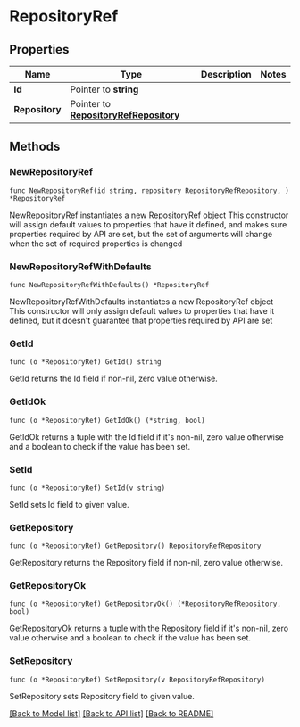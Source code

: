 # RepositoryRef

## Properties

Name | Type | Description | Notes
------------ | ------------- | ------------- | -------------
**Id** | Pointer to **string** |  | 
**Repository** | Pointer to [**RepositoryRefRepository**](repositoryRef_repository.md) |  | 

## Methods

### NewRepositoryRef

`func NewRepositoryRef(id string, repository RepositoryRefRepository, ) *RepositoryRef`

NewRepositoryRef instantiates a new RepositoryRef object
This constructor will assign default values to properties that have it defined,
and makes sure properties required by API are set, but the set of arguments
will change when the set of required properties is changed

### NewRepositoryRefWithDefaults

`func NewRepositoryRefWithDefaults() *RepositoryRef`

NewRepositoryRefWithDefaults instantiates a new RepositoryRef object
This constructor will only assign default values to properties that have it defined,
but it doesn't guarantee that properties required by API are set

### GetId

`func (o *RepositoryRef) GetId() string`

GetId returns the Id field if non-nil, zero value otherwise.

### GetIdOk

`func (o *RepositoryRef) GetIdOk() (*string, bool)`

GetIdOk returns a tuple with the Id field if it's non-nil, zero value otherwise
and a boolean to check if the value has been set.

### SetId

`func (o *RepositoryRef) SetId(v string)`

SetId sets Id field to given value.


### GetRepository

`func (o *RepositoryRef) GetRepository() RepositoryRefRepository`

GetRepository returns the Repository field if non-nil, zero value otherwise.

### GetRepositoryOk

`func (o *RepositoryRef) GetRepositoryOk() (*RepositoryRefRepository, bool)`

GetRepositoryOk returns a tuple with the Repository field if it's non-nil, zero value otherwise
and a boolean to check if the value has been set.

### SetRepository

`func (o *RepositoryRef) SetRepository(v RepositoryRefRepository)`

SetRepository sets Repository field to given value.



[[Back to Model list]](../README.md#documentation-for-models) [[Back to API list]](../README.md#documentation-for-api-endpoints) [[Back to README]](../README.md)


